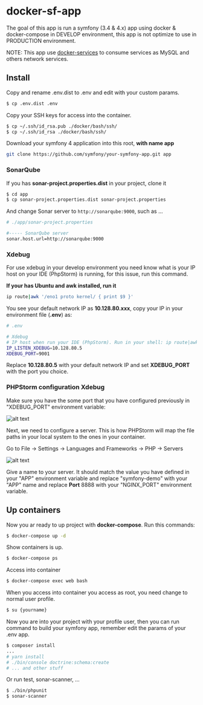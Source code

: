 # docker-sf-app
The goal of this app is run a symfony (3.4 & 4.x) app using docker & docker-compose in DEVELOP environment, this app is
not optimize to use in PRODUCTION environment.

NOTE: This app use [docker-services](https://github.com/ginsen/docker-services) to consume services as MySQL and others
network services.

## Install

Copy and rename .env.dist to .env and edit with your custom params.

```bash
$ cp .env.dist .env
```

Copy your SSH keys for access into the container.

```bash
$ cp ~/.ssh/id_rsa.pub ./docker/bash/ssh/
$ cp ~/.ssh/id_rsa ./docker/bash/ssh/
```

Download your symfony 4 application into this root, **with name app**

```bash
git clone https://github.com/symfony/your-symfony-app.git app
```

### SonarQube

If you has **sonar-project.properties.dist** in your project, clone it

```bash
$ cd app
$ cp sonar-project.properties.dist sonar-project.properties
```

And change Sonar server to `http://sonarqube:9000`,
such as ...

```bash
# ./app/sonar-project.properties

#----- SonarQube server
sonar.host.url=http://sonarqube:9000
```

### Xdebug
For use xdebug in your develop environment you need know what is your IP host on your IDE (PhpStorm) is running, for
this issue, run this command.

__If your has Ubuntu and awk installed, run it__

```bash
ip route|awk '/eno1 proto kernel/ { print $9 }'
```

You see your default network IP as __10.128.80.xxx__, copy your IP in your environment file (__.env__) as:

```bash
# .env

# Xdebug
# IP host when run your IDE (PhpStorm). Run in your shell: ip route|awk '/eno1 proto kernel/ { print $9 }'
IP_LISTEN_XDEBUG=10.128.80.5
XDEBUG_PORT=9001
```

Replace **10.128.80.5** with your default network IP and set **XDEBUG_PORT** with the port you choice.

### PHPStorm configuration Xdebug

Make sure you have the some port that you have configured previously in "XDEBUG_PORT" environment variable:

![alt text](https://github.com/ginsen/docker-services/raw/master/docker/doc/xdebug_port.png "Xdebug port")

Next, we need to configure a server. This is how PHPStorm will map the file paths in your local system to the ones in
your container.

Go to File -> Settings -> Languages and Frameworks -> PHP -> Servers

![alt text](https://github.com/ginsen/docker-services/raw/master/docker/doc/xdebug_server.png "Xdebug server")

Give a name to your server. It should match the value you have defined in your "APP" environment variable and replace 
"symfony-demo" with your "APP" name and replace **Port** 8888 with your "NGINX_PORT" environment variable.

## Up containers

Now you ar ready to up project with **docker-compose**.
Run this commands:

```bash
$ docker-compose up -d
```

Show containers is up.

```bash
$ docker-compose ps
```

Access into container

```bash
$ docker-compose exec web bash
```

When you access into container you access as root, you need change to normal user profile.

```bash
$ su {yourname}
```

Now you are into your project with your profile user, then you can run command to build your symfony app, remember edit 
the params of your .env app.

```bash
$ composer install
...
# yarn install
# ./bin/console doctrine:schema:create
# ... and other stuff
``` 

Or run test, sonar-scanner, ...

```bash
$ ./bin/phpunit
$ sonar-scanner
```